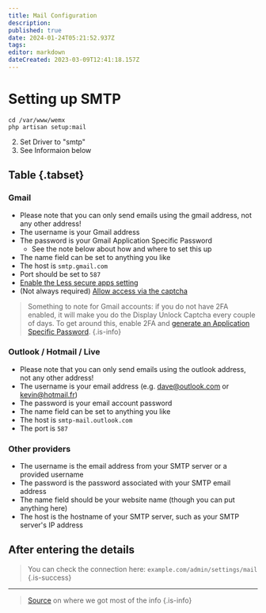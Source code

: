 ```yaml
---
title: Mail Configuration
description: 
published: true
date: 2024-01-24T05:21:52.937Z
tags: 
editor: markdown
dateCreated: 2023-03-09T12:41:18.157Z
---
```


# Setting up SMTP
```shell
cd /var/www/wemx
php artisan setup:mail
```
2. Set Driver to "smtp"
3. See Informaion below

## Table {.tabset}

### Gmail
- Please note that you can only send emails using the gmail address, not any other address!
- The username is your Gmail address
- The password is your Gmail Application Specific Password
	- See the note below about how and where to set this up
- The name field can be set to anything you like
- The host is `smtp.gmail.com`
- Port should be set to `587`
- [Enable the Less secure apps setting](https://myaccount.google.com/lesssecureapps?pli=1)
- (Not always required) [Allow access via the captcha](https://accounts.google.com/b/0/DisplayUnlockCaptcha)

> Something to note for Gmail accounts: if you do not have 2FA enabled, it will make you do the Display Unlock Captcha every couple of days. To get around this, enable 2FA and [generate an Application Specific Password](https://support.google.com/accounts/answer/185833?hl=en).
{.is-info}

### Outlook / Hotmail / Live
- Please note that you can only send emails using the outlook address, not any other address!
- The username is your email address (e.g. dave@outlook.com or kevin@hotmail.fr)
- The password is your email account password
- The name field can be set to anything you like
- The host is `smtp-mail.outlook.com`
- The port is `587`

### Other providers
- The username is the email address from your SMTP server or a provided username
- The password is the password associated with your SMTP email address
- The name field should be your website name (though you can put anything here)
- The host is the hostname of your SMTP server, such as your SMTP server's IP address

## After entering the details
> You can check the connection here: `example.com/admin/settings/mail`
{.is-success}

---

> [Source](https://docs.namelessmc.com/en/smtp) on where we got most of the info
{.is-info}